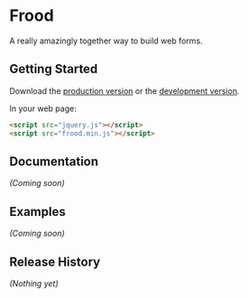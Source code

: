# Frood

A really amazingly together way to build web forms.

## Getting Started
Download the [production version][min] or the [development version][max].

[min]: https://raw.github.com/Ben/frood/master/dist/frood.min.js
[max]: https://raw.github.com/Ben/frood/master/dist/frood.js

In your web page:

```html
<script src="jquery.js"></script>
<script src="frood.min.js"></script>
```

## Documentation
_(Coming soon)_

## Examples
_(Coming soon)_

## Release History
_(Nothing yet)_
